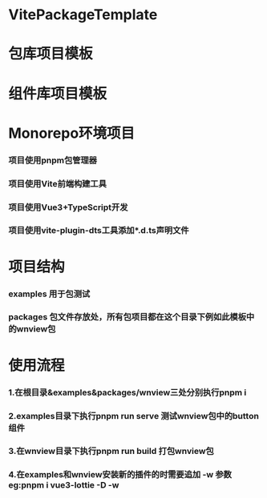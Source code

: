 # VitePackageTemplate 
# 包库项目模板 
# 组件库项目模板 
# Monorepo环境项目
### 项目使用pnpm包管理器
### 项目使用Vite前端构建工具
### 项目使用Vue3+TypeScript开发
### 项目使用vite-plugin-dts工具添加*.d.ts声明文件

# 项目结构
### examples 用于包测试
### packages 包文件存放处，所有包项目都在这个目录下例如此模板中的wnview包

# 使用流程
### 1.在根目录&examples&packages/wnview三处分别执行pnpm i
### 2.examples目录下执行pnpm run serve 测试wnview包中的button组件
### 3.在wnview目录下执行pnpm run build 打包wnview包
### 4.在examples和wnview安装新的插件的时需要追加 -w 参数eg:pnpm i vue3-lottie -D -w

